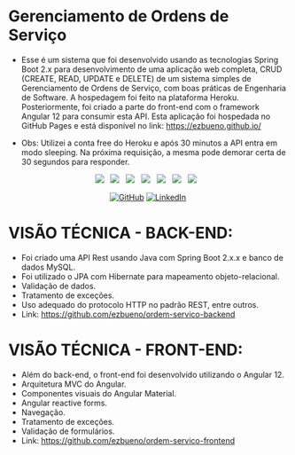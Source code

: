 # Gerenciamento de Ordens de Serviço

* Esse é um sistema que foi desenvolvido usando as tecnologias Spring Boot 2.x para desenvolvimento de uma aplicação web completa, CRUD (CREATE, READ, UPDATE e DELETE) de um sistema  simples de Gerenciamento de Ordens de Serviço, com boas práticas de Engenharia de Software. A hospedagem foi feito na plataforma Heroku. Posteriormente, foi criado a parte do front-end com o framework Angular 12 para consumir esta API. Esta aplicação foi hospedada no GitHub Pages e está disponível no link: https://ezbueno.github.io/

* Obs: Utilizei a conta free do Heroku e após 30 minutos a API entra em modo sleeping. Na próxima requisição, a mesma pode demorar certa de 30 segundos para responder.

<p align="center">
	<img src="https://img.shields.io/badge/HTML%20-%23F7DF1E.svg?&style=for-the-badge&color=E34F26" />&nbsp;&nbsp;
	<img src="https://img.shields.io/badge/css%20-%23F7DF1E.svg?&style=for-the-badge&color=5BA8EE" />&nbsp;&nbsp;
	<img src="https://img.shields.io/badge/TypeScript%20-%23F7DF1E.svg?&style=for-the-badge&color=3C33FF" />&nbsp;&nbsp;
	<img src="https://img.shields.io/badge/Angular%20-%23F7DF1E.svg?&style=for-the-badge&color=DD0031" />&nbsp;&nbsp;
	<img src="https://img.shields.io/badge/Bootstrap%20-%23F7DF1E.svg?&style=for-the-badge&color=7044A3" />&nbsp;&nbsp;
	<img src="https://img.shields.io/badge/Java%20-%23F7DF1E.svg?&style=for-the-badge&color=F7DF1E" />&nbsp;&nbsp;
	<img src="https://img.shields.io/badge/Heroku %20-%23F7DF1E.svg?&style=for-the-badge&color=E34F26" />&nbsp;&nbsp;
</p>

<p align="center">
	<a href="https://github.com/ezbueno"><img src="https://img.icons8.com/bubbles/50/000000/github.png" alt="GitHub"/></a>
	<a href="https://www.linkedin.com/in/ezandro-bueno-776aab192/"><img src="https://img.icons8.com/bubbles/50/000000/linkedin.png" alt="LinkedIn"/></a>
</p>

# VISÃO TÉCNICA - BACK-END:
* Foi criado uma API Rest usando Java com Spring Boot 2.x.x e banco de dados MySQL. 
* Foi utilizado o JPA com Hibernate para mapeamento objeto-relacional.
* Validação de dados.
* Tratamento de exceções.
* Uso adequado do protocolo HTTP no padrão REST, entre outros.
* Link: https://github.com/ezbueno/ordem-servico-backend

# VISÃO TÉCNICA - FRONT-END:
* Além do back-end, o front-end foi desenvolvido utilizando o Angular 12.
* Arquitetura MVC do Angular.
* Componentes visuais do Angular Material.
* Angular reactive forms.
* Navegação.
* Tratamento de exceções.
* Validação de formulários.
* Link: https://github.com/ezbueno/ordem-servico-frontend
